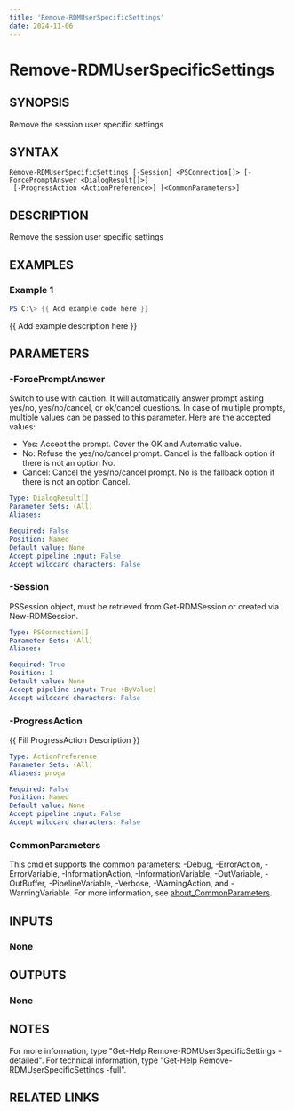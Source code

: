 ```yaml
---
title: 'Remove-RDMUserSpecificSettings'
date: 2024-11-06
---
```



# Remove-RDMUserSpecificSettings

## SYNOPSIS
Remove the session user specific settings

## SYNTAX

```
Remove-RDMUserSpecificSettings [-Session] <PSConnection[]> [-ForcePromptAnswer <DialogResult[]>]
 [-ProgressAction <ActionPreference>] [<CommonParameters>]
```

## DESCRIPTION
Remove the session user specific settings

## EXAMPLES

### Example 1
```powershell
PS C:\> {{ Add example code here }}
```

{{ Add example description here }}

## PARAMETERS

### -ForcePromptAnswer
Switch to use with caution.
It will automatically answer prompt asking yes/no, yes/no/cancel, or ok/cancel questions.
In case of multiple prompts, multiple values can be passed to this parameter.
Here are the accepted values:
- Yes: Accept the prompt.
Cover the OK and Automatic value.
- No: Refuse the yes/no/cancel prompt.
Cancel is the fallback option if there is not an option No.
- Cancel: Cancel the yes/no/cancel prompt.
No is the fallback option if there is not an option Cancel.

```yaml
Type: DialogResult[]
Parameter Sets: (All)
Aliases:

Required: False
Position: Named
Default value: None
Accept pipeline input: False
Accept wildcard characters: False
```

### -Session
PSSession object, must be retrieved from Get-RDMSession or created via New-RDMSession.

```yaml
Type: PSConnection[]
Parameter Sets: (All)
Aliases:

Required: True
Position: 1
Default value: None
Accept pipeline input: True (ByValue)
Accept wildcard characters: False
```

### -ProgressAction
{{ Fill ProgressAction Description }}

```yaml
Type: ActionPreference
Parameter Sets: (All)
Aliases: proga

Required: False
Position: Named
Default value: None
Accept pipeline input: False
Accept wildcard characters: False
```

### CommonParameters
This cmdlet supports the common parameters: -Debug, -ErrorAction, -ErrorVariable, -InformationAction, -InformationVariable, -OutVariable, -OutBuffer, -PipelineVariable, -Verbose, -WarningAction, and -WarningVariable. For more information, see [about_CommonParameters](http://go.microsoft.com/fwlink/?LinkID=113216).

## INPUTS

### None
## OUTPUTS

### None
## NOTES
For more information, type "Get-Help Remove-RDMUserSpecificSettings -detailed".
For technical information, type "Get-Help Remove-RDMUserSpecificSettings -full".

## RELATED LINKS
